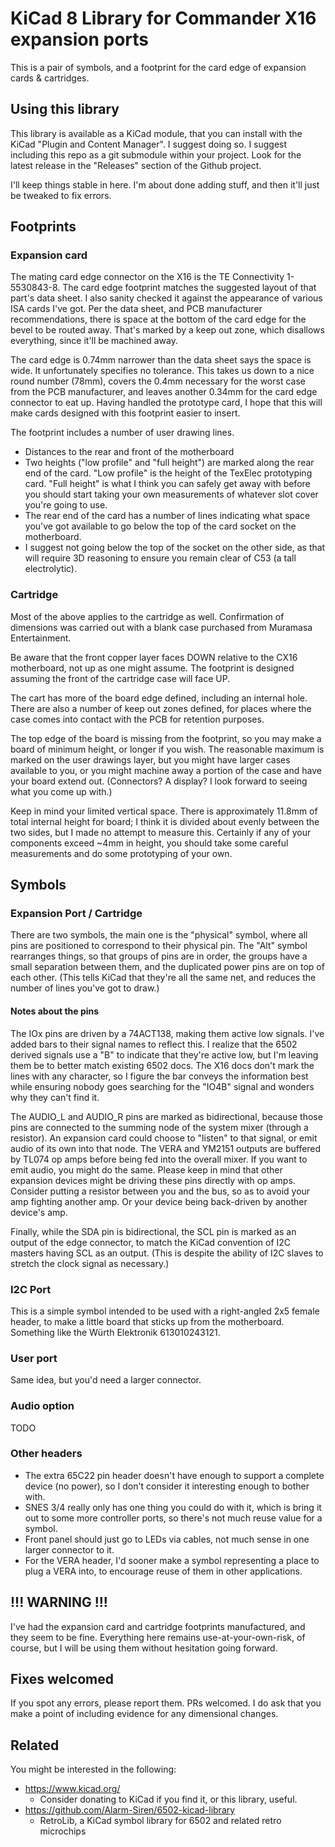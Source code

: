 # KiCad 8 Library for Commander X16 expansion ports

This is a pair of symbols, and a footprint for the card edge
of expansion cards & cartridges.

## Using this library

This library is available as a KiCad module, that you can install
with the KiCad "Plugin and Content Manager". I suggest doing so.
I suggest including this repo as a git submodule within your project.
Look for the latest release in the "Releases" section of the Github
project.

I'll keep things stable in here. I'm about done adding stuff, and then
it'll just be tweaked to fix errors.

## Footprints

### Expansion card

The mating card edge connector on the X16 is the TE Connectivity
1-5530843-8. The card edge footprint matches the suggested layout
of that part's data sheet. I also sanity checked it against the
appearance of various ISA cards I've got. Per the data sheet, and
PCB manufacturer recommendations, there is space at the bottom of
the card edge for the bevel to be routed away. That's marked by
a keep out zone, which disallows everything, since it'll be machined
away.

The card edge is 0.74mm narrower than the data sheet says the space is
wide. It unfortunately specifies no tolerance. This takes us down to a
nice round number (78mm), covers the 0.4mm necessary for the worst
case from the PCB manufacturer, and leaves another 0.34mm for the card
edge connector to eat up. Having handled the prototype card, I hope
that this will make cards designed with this footprint easier to
insert.

The footprint includes a number of user drawing lines.
* Distances to the rear and front of the motherboard
* Two heights ("low profile" and "full height") are marked along the
  rear end of the card. "Low profile" is the height of the TexElec
  prototyping card. "Full height" is what I think you can safely get
  away with before you should start taking your own measurements of
  whatever slot cover you're going to use.
* The rear end of the card has a number of lines indicating what space
  you've got available to go below the top of the card socket on the
  motherboard.
* I suggest not going below the top of the socket on the
  other side, as that will require 3D reasoning to ensure you remain
  clear of C53 (a tall electrolytic).

### Cartridge

Most of the above applies to the cartridge as well. Confirmation of
dimensions was carried out with a blank case purchased from Muramasa
Entertainment.

Be aware that the front copper layer faces DOWN relative to the CX16
motherboard, not up as one might assume. The footprint is designed
assuming the front of the cartridge case will face UP.

The cart has more of the board edge defined, including an internal
hole.  There are also a number of keep out zones defined, for places
where the case comes into contact with the PCB for retention purposes.

The top edge of the board is missing from the footprint, so you may
make a board of minimum height, or longer if you wish. The reasonable
maximum is marked on the user drawings layer, but you might have
larger cases available to you, or you might machine away a portion of
the case and have your board extend out. (Connectors? A display?  I
look forward to seeing what you come up with.)

Keep in mind your limited vertical space. There is approximately
11.8mm of total internal height for board; I think it is divided about
evenly between the two sides, but I made no attempt to measure
this. Certainly if any of your components exceed ~4mm in height, you
should take some careful measurements and do some prototyping of your
own.

## Symbols

### Expansion Port / Cartridge

There are two symbols, the main one is the "physical" symbol, where
all pins are positioned to correspond to their physical pin. The "Alt"
symbol rearranges things, so that groups of pins are in order, the
groups have a small separation between them, and the duplicated power
pins are on top of each other. (This tells KiCad that they're all the
same net, and reduces the number of lines you've got to draw.)

#### Notes about the pins

The IOx pins are driven by a 74ACT138, making them active low signals.
I've added bars to their signal names to reflect this. I realize that
the 6502 derived signals use a "B" to indicate that they're active
low, but I'm leaving them be to better match existing 6502 docs.
The X16 docs don't mark the lines with any character, so I figure the
bar conveys the information best while ensuring nobody goes searching
for the "IO4B" signal and wonders why they can't find it.

The AUDIO_L and AUDIO_R pins are marked as bidirectional, because
those pins are connected to the summing node of the system mixer
(through a resistor). An expansion card could choose to "listen" to
that signal, or emit audio of its own into that node.  The VERA and
YM2151 outputs are buffered by TL074 op amps before being fed into the
overall mixer. If you want to emit audio, you might do the same.
Please keep in mind that other expansion devices might be driving
these pins directly with op amps. Consider putting a resistor between
you and the bus, so as to avoid your amp fighting another amp. Or
your device being back-driven by another device's amp.

Finally, while the SDA pin is bidirectional, the SCL pin is marked as
an output of the edge connector, to match the KiCad convention of I2C
masters having SCL as an output. (This is despite the ability of I2C
slaves to stretch the clock signal as necessary.)

### I2C Port

This is a simple symbol intended to be used with a right-angled
2x5 female header, to make a little board that sticks up from the
motherboard. Something like the Würth Elektronik 613010243121.

### User port

Same idea, but you'd need a larger connector.

### Audio option

TODO

### Other headers

* The extra 65C22 pin header doesn't have enough to support a complete
  device (no power), so I don't consider it interesting enough to
  bother with.
* SNES 3/4 really only has one thing you could do with it, which is
  bring it out to some more controller ports, so there's not much
  reuse value for a symbol.
* Front panel should just go to LEDs via cables, not much sense in one
  larger connector to it.
* For the VERA header, I'd sooner make a symbol representing a place
  to plug a VERA into, to encourage reuse of them in other applications.

## !!! WARNING !!!

I've had the expansion card and cartridge footprints manufactured, and they
seem to be fine. Everything here remains use-at-your-own-risk, of course, but
I will be using them without hesitation going forward.

## Fixes welcomed

If you spot any errors, please report them. PRs welcomed.
I do ask that you make a point of including evidence for any
dimensional changes.

## Related

You might be interested in the following:

* https://www.kicad.org/
  * Consider donating to KiCad if you find it, or this library, useful.
* https://github.com/Alarm-Siren/6502-kicad-library
  * RetroLib, a KiCad symbol library for 6502 and related retro microchips
